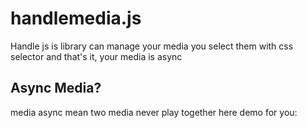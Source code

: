 # handlemedia.js
Handle js is library can manage your media you select them with css selector and that's it, your media is async
## Async Media?
media async mean two media never play together here demo for you:
